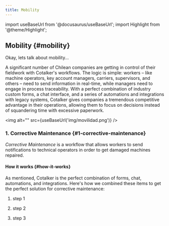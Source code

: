```yaml
---
title: Mobility
---
```

import useBaseUrl from '@docusaurus/useBaseUrl'; 
import Highlight from '@theme/Highlight';

## Mobility {#mobility}

Okay, lets talk about mobility... 

A significant number of Chilean companies are getting in control of their fieldwork with Cotalker's workflows. The logic is simple: workers – like machine operators, key account managers, carriers, supervisors, and others – need to send information in real-time, while managers need to engage in process traceability. With a perfect combination of industry custom forms, a chat interface, and a series of automations and integrations with legacy systems, Cotalker gives companies a tremendous competitive advantage in their operations, allowing them to focus on decisions instead of squandering time with excessive paperwork.

<img alt="" src={useBaseUrl('img/movilidad.png')} /> 

### 1. Corrective Maintenance {#1-corrective-maintenance}

*Corrective Maintenance* is a workflow that allows workers to send notifications to technical operators in order to get damaged machines repaired.

#### How it works {#how-it-works}

As mentioned, Cotalker is the perfect combination of forms, chat, automations, and integrations. Here's how we combined these items to get the perfect solution for corrective maintenance: 

1. step 1

2. step 2

3. step 3 
